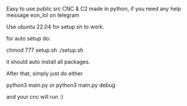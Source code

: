 Easy to use public src CNC & C2 made in python, if you need any help message eon_lol on telegram



Use ubuntu 22.04 for setup.sh to work.

for auto setup do:

chmod 777 setup.sh
./setup.sh

it should auto install all packages.

After that, simply just do either

python3 main.py
or
python3 main.py debug

and your cnc will run :)
